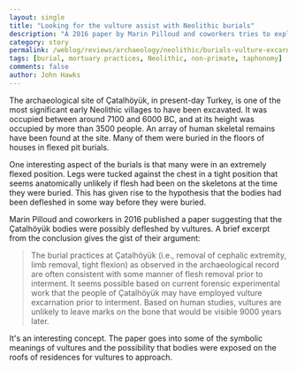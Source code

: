 ```yaml
---
layout: single
title: "Looking for the vulture assist with Neolithic burials"
description: "A 2016 paper by Marin Pilloud and coworkers tries to explain the extreme flexed positions of burials in the floors of Çatalhöyük."
category: story
permalink: /weblog/reviews/archaeology/neolithic/burials-vulture-excarnation-pilloud-2016.html
tags: [burial, mortuary practices, Neolithic, non-primate, taphonomy]
comments: false
author: John Hawks
---
```


The archaeological site of Çatalhöyük, in present-day Turkey, is one of the most significant early Neolithic villages to have been excavated. It was occupied between around 7100 and 6000 BC, and at its height was occupied by more than 3500 people. An array of human skeletal remains have been found at the site. Many of them were buried in the floors of houses in flexed pit burials.

One interesting aspect of the burials is that many were in an extremely flexed position. Legs were tucked against the chest in a tight position that seems anatomically unlikely if flesh had been on the skeletons at the time they were buried. This has given rise to the hypothesis that the bodies had been defleshed in some way before they were buried.

Marin Pilloud and coworkers in 2016 published a paper suggesting that the Çatalhöyük bodies were possibly defleshed by vultures. A brief excerpt from the conclusion gives the gist of their argument:

<blockquote>The burial practices at Çatalhöyük (i.e., removal of cephalic extremity, limb removal, tight flexion) as observed in the archaeological record are often consistent with some manner of flesh removal prior to interment. It seems possible based on current forensic experimental work that the people of Çatalhöyük may have employed vulture excarnation prior to interment. Based on human studies, vultures are unlikely to leave marks on the bone that would be visible 9000 years later.</blockquote>

It's an interesting concept. The paper goes into some of the symbolic meanings of vultures and the possibility that bodies were exposed on the roofs of residences for vultures to approach.

